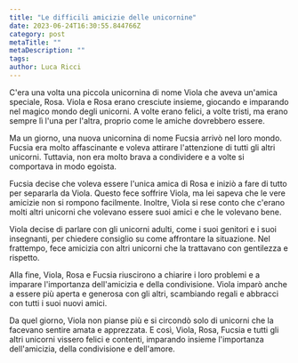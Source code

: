 ```yaml
---
title: "Le difficili amicizie delle unicornine"
date: 2023-06-24T16:30:55.844766Z
category: post
metaTitle: ""
metaDescription: ""
tags: 
author: Luca Ricci 
---
```


C'era una volta una piccola unicornina di nome Viola che aveva un'amica speciale, Rosa. Viola e Rosa erano cresciute insieme, giocando e imparando nel magico mondo degli unicorni. A volte erano felici, a volte tristi, ma erano sempre lì l'una per l'altra, proprio come le amiche dovrebbero essere.

Ma un giorno, una nuova unicornina di nome Fucsia arrivò nel loro mondo. Fucsia era molto affascinante e voleva attirare l'attenzione di tutti gli altri unicorni. Tuttavia, non era molto brava a condividere e a volte si comportava in modo egoista.

Fucsia decise che voleva essere l'unica amica di Rosa e iniziò a fare di tutto per separarla da Viola. Questo fece soffrire Viola, ma lei sapeva che le vere amicizie non si rompono facilmente. Inoltre, Viola si rese conto che c'erano molti altri unicorni che volevano essere suoi amici e che le volevano bene.

Viola decise di parlare con gli unicorni adulti, come i suoi genitori e i suoi insegnanti, per chiedere consiglio su come affrontare la situazione. Nel frattempo, fece amicizia con altri unicorni che la trattavano con gentilezza e rispetto.

Alla fine, Viola, Rosa e Fucsia riuscirono a chiarire i loro problemi e a imparare l'importanza dell'amicizia e della condivisione. Viola imparò anche a essere più aperta e generosa con gli altri, scambiando regali e abbracci con tutti i suoi nuovi amici.

Da quel giorno, Viola non pianse più e si circondò solo di unicorni che la facevano sentire amata e apprezzata. E così, Viola, Rosa, Fucsia e tutti gli altri unicorni vissero felici e contenti, imparando insieme l'importanza dell'amicizia, della condivisione e dell'amore.

